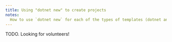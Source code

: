 ```yaml
---
title: Using "dotnet new" to create projects
notes:
  How to use `dotnet new` for each of the types of templates (dotnet and SDG)
---
```


TODO. Looking for volunteers!
